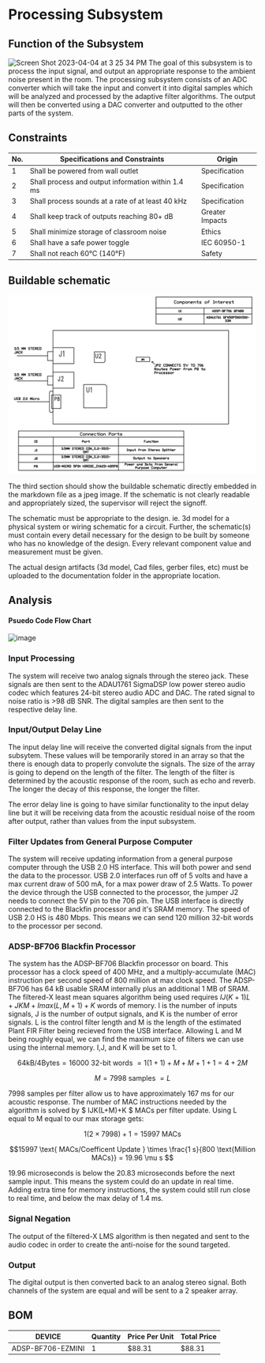 # Processing Subsystem

## Function of the Subsystem

<img width="728" alt="Screen Shot 2023-04-04 at 3 25 34 PM" src="https://user-images.githubusercontent.com/123997954/229912228-53e792c0-7cce-496a-ace8-6fa46197ea0d.png">
The goal of this subsystem is to process the input signal, and output an appropriate response to the ambient noise present in the room. The processing subsystem consists of an ADC converter which will take the input and convert it into digital samples which will be analyzed and processed by the adaptive filter algorithms. The output will then be converted using a DAC converter and outputted to the other parts of the system.

## Constraints

| No. | Specifications and Constraints                     | Origin          |
| --- | -------------------------------------------------- | --------------- |
| 1   | Shall be powered from wall outlet                  | Specification   |
| 2   | Shall process and output information within 1.4 ms | Specification   |
| 3   | Shall process sounds at a rate of at least 40 kHz  | Specification   |
| 4   | Shall keep track of outputs reaching 80+ dB        | Greater Impacts |
| 5   | Shall minimize storage of classroom noise          | Ethics          |
| 6   | Shall have a safe power toggle                     | IEC 60950-1     |
| 7   | Shall not reach 60°C (140°F)                       | Safety          |

## Buildable schematic 

![image](https://github.com/CarsonDPope/Active-Noise-Control-With-Wall-Transmission-Detection/blob/jmvega52-patch-1/Documentation/Images/DSPBOARD.png)

The third section should show the buildable schematic directly embedded in the markdown file as a jpeg image. If the schematic is not clearly readable and appropriately sized, the supervisor will reject the signoff. 

The schematic must be appropriate to the design. ie. 3d model for a physical system or wiring schematic for a circuit. Further, the schematic(s) must contain every detail necessary for the design to be built by someone who has no knowledge of the design. Every relevant component value and measurement must be given.

The actual design artifacts (3d model, Cad files, gerber files, etc) must be uploaded to the documentation folder in the appropriate location.

## Analysis

#### Psuedo Code Flow Chart
![image](https://user-images.githubusercontent.com/123997954/229912784-1174c224-1c0f-4fb9-8a78-3f503ecb81d3.png)


### Input Processing

The system will receive two analog signals through the stereo jack. These signals are then sent to the ADAU1761 SigmaDSP low power stereo audio codec which features 24-bit stereo audio ADC and DAC. The rated signal to noise ratio is >98 dB SNR. The digital samples are then sent to the respective delay line.

### Input/Output Delay Line

The input delay line will receive the converted digital signals from the input subsytem. These values will be temporarily stored in an array so that the there is enough data to properly convolute the signals. The size of the array is going to depend on the length of the filter. The length of the filter is determined by the acoustic response of the room, such as echo and reverb. The longer the decay of this response, the longer the filter.

The error delay line is going to have similar functionality to the input delay line but it will be receiving data from the acoustic residual noise of the room after output, rather than values from the input subsystem. 

### Filter Updates from General Purpose Computer

The system will receive updating information from a general purpose computer through the USB 2.0 HS interface. This will both power and send the data to the processor. USB 2.0 interfaces run off of 5 volts and have a max current draw of 500 mA, for a max power draw of 2.5 Watts. To power the device through the USB connected to the processor, the jumper J2 needs to connect the 5V pin to the 706 pin.
The USB interface is directly connected to the Blackfin processor and it's SRAM memory. The speed of USB 2.0 HS is 480 Mbps. This means we can send 120 million 32-bit words to the processor per second.

###  ADSP-BF706 Blackfin Processor

The system has the ADSP-BF706 Blackfin processor on board. This processor has a clock speed of 400 MHz, and a multiply-accumulate (MAC) instruction per second speed of 800 million at max clock speed. The ADSP-BF706 has 64 kB usable SRAM internally plus an additional 1 MB of SRAM. The filtered-X least mean squares algorithm being used requires $IJ(K+1)L+JKM+Imax(L,M+1)+K$ words of memory. I is the number of inputs signals, J is the number of output signals, and K is the number of error signals. L is the control filter length and M is the length of the estimated Plant FIR Filter being recieved from the USB interface. Allowing L and M being roughly equal, we can find the maximum size of filters we can use using the internal memory. I,J, and K will be set to 1.

$$64 \text{kB} /4 \text{Bytes} = 16000 \text{ 32-bit words } = 1(1+1) + M + M + 1 + 1 = 4 + 2 M $$

$$ M = 7998 \text{ samples } = L $$ 

7998 samples per filter allow us to have approximately 167 ms for our acoustic response. The number of MAC instructions needed by the algorithm is solved by $ IJK(L+M)+K $ MACs per filter update. Using L equal to M equal to our max storage gets:

$$ 1(2 \times 7998) + 1 = 15997 \text{ MACs } $$

$$15997 \text{ MACs/Coefficent Update } \times \frac{1 s}{800 \text{Million MACs}} = 19.96 \mu s $$

19.96 microseconds is below the 20.83 microseconds before the next sample input. This means the system could do an update in real time. Adding extra time for memory instructions, the system could still run close to real time, and below the max delay of 1.4 ms.

### Signal Negation

The output of the filtered-X LMS algorithm is then negated and sent to the audio codec in order to create the anti-noise for the sound targeted. 

### Output 

The digital output is then converted back to an analog stereo signal. Both channels of the system are equal and will be sent to a 2 speaker array. 

## BOM
| DEVICE            | Quantity | Price Per Unit | Total Price |
| ----------------- | -------- | -------------- | ----------- |
| ADSP-BF706-EZMINI | 1        | $88.31         | $88.31      |
